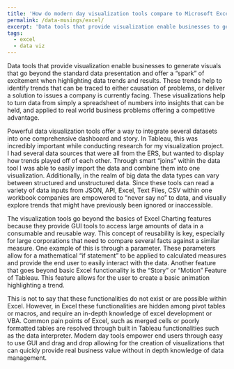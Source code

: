 ```yaml
---
title: 'How do modern day visualization tools compare to Microsoft Excel?'
permalink: /data-musings/excel/
excerpt: 'Data tools that provide visualization enable businesses to generate visuals that go beyond the standard data presentation and offer a “spark” of excitement when highlighting data trends and results'
tags:
  - excel
  - data viz
---
```




Data tools that provide visualization enable businesses to generate visuals that go beyond the standard data presentation and offer a “spark” of excitement when highlighting data trends and results. These trends help to identify trends that can be traced to either causation of problems, or deliver a solution to issues a company is currently facing. These visualizations help to turn data from simply a spreadsheet of numbers into insights that can be held, 	and applied to real world business problems offering a competitive advantage.

Powerful data visualization tools offer a way to integrate several datasets into one comprehensive dashboard and story. In Tableau, this was incredibly important while conducting research for my visualization project. I had several data sources that were all from the ERS, but wanted to display how trends played off of each other. Through smart “joins” within the data tool I was able to easily import the data and combine them into one visualization. Additionally, in the realm of big data the data types can vary between structured and unstructured data. Since these tools can read a variety of data inputs from JSON, API, Excel, Text Files, CSV within one workbook companies are empowered to “never say no” to data, and visually explore trends that might have previously been ignored or inaccessible.

The visualization tools go beyond the basics of Excel Charting features because they provide GUI tools to access large amounts of data in a consumable and reusable way. This concept of reusability is key, especially for large corporations that need to compare several facts against a similar measure. One example of this is through a parameter. These parameters allow for a mathematical “if statement” to be applied to calculated measures and provide the end user to easily interact with the data. Another feature that goes beyond basic Excel functionality is the “Story” or “Motion” Feature of Tableau. This feature allows for the user to create a basic animation highlighting a trend.


This is not to say that these functionalities do not exist or are possible within Excel. However, in Excel these functionalities are hidden among pivot tables or macros, and require an in-depth knowledge of excel development or VBA. Common pain points of Excel, such as merged cells or poorly formatted tables are resolved through built in Tableau functionalities such as the data interpreter. Modern day tools empower end users through easy to use GUI and drag and drop allowing for the creation of visualizations that can quickly provide real business value without in depth knowledge of data management.
